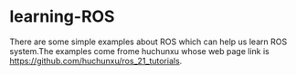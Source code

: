 # learning-ROS
There are some simple examples about ROS which can help us learn ROS system.The examples come frome huchunxu whose web page link is https://github.com/huchunxu/ros_21_tutorials.
